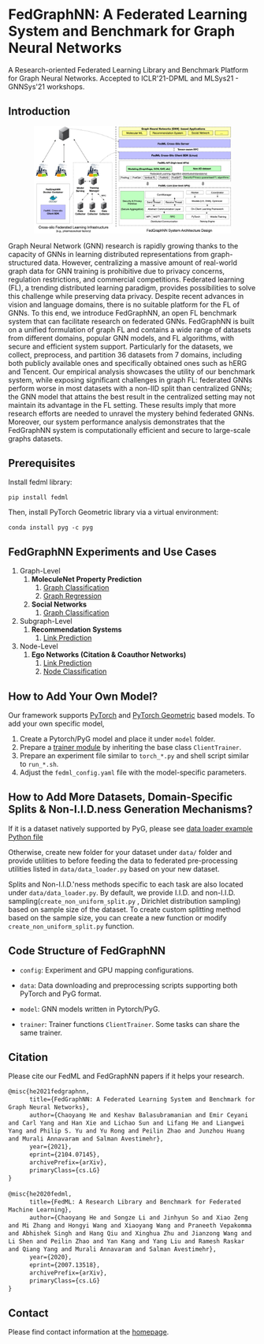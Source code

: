 # FedGraphNN: A Federated Learning System and Benchmark for Graph Neural Networks
A Research-oriented Federated Learning Library and Benchmark Platform for Graph Neural Networks. 
Accepted to ICLR'21-DPML and MLSys21 - GNNSys'21 workshops. 

## Introduction 

<div align="center">
 <img src="fedgraphnn.jpg" width="400px">
</div>

Graph Neural Network (GNN) research is rapidly growing thanks to the capacity of GNNs in learning distributed representations from graph-structured data. However, centralizing a massive amount of real-world graph data for GNN training is prohibitive due to privacy concerns, regulation restrictions, and commercial competitions. Federated learning (FL), a trending distributed learning paradigm, provides possibilities to solve this challenge while preserving data privacy. Despite recent advances in vision and language domains, there is no suitable platform for the FL of GNNs. To this end, we introduce FedGraphNN, an open FL benchmark system that can facilitate research on federated GNNs. FedGraphNN is built on a unified formulation of graph FL and contains a wide range of datasets from different domains, popular GNN models, and FL algorithms, with secure and efficient system support. Particularly for the datasets, we collect, preprocess, and partition 36 datasets from 7 domains, including both publicly available ones and specifically obtained ones such as hERG and Tencent. Our empirical analysis showcases the utility of our benchmark system, while exposing significant challenges in graph FL: federated GNNs perform worse in most datasets with a non-IID split than centralized GNNs; the GNN model that attains the best result in the centralized setting may not maintain its advantage in the FL setting. These results imply that more research efforts are needed to unravel the mystery behind federated GNNs. Moreover, our system performance analysis demonstrates that the FedGraphNN system is computationally efficient and secure to large-scale graphs datasets.

## Prerequisites

Install fedml library:
```
pip install fedml
```

Then, install  PyTorch Geometric library via a virtual environment:
```
conda install pyg -c pyg
```

## FedGraphNN Experiments and Use Cases

1. Graph-Level
      1. **MoleculeNet Property Prediction**
         1.  [Graph Classification](./moleculenet_graph_clf/README.md) 
         2.  [Graph Regression](./moleculenet_graph_reg/README.md) 
      2.  **Social Networks**
          1.  [Graph Classification](./social_networks_graph_clf/README.md)
2. Subgraph-Level
      1. **Recommendation Systems**
         1. [Link Prediction](./recsys_subgraph_link_pred/README.md)
3. Node-Level
      1. **Ego Networks (Citation & Coauthor Networks)**
         1. [Link Prediction](./ego_networks_link_pred/README.md)
         2. [Node Classification](./ego_networks_node_clf/README.md)

## How to Add Your Own Model?
Our framework supports [PyTorch](./moleculenet_graph_clf/model/gcn_readout.py) and [PyTorch Geometric](./social_networks_graph_clf/model/gin.py) based models. To add your own specific model, 

1. Create a Pytorch/PyG model and place it under `model` folder.
2. Prepare a [trainer module](./recsys_subgraph_link_pred/trainer/fed_subgraph_lp_trainer.py) by inheriting the base class `ClientTrainer`.
3. Prepare an experiment file similar to `torch_*.py` and shell script similar to `run_*.sh`.
4. Adjust the `fedml_config.yaml` file with the model-specific parameters.

## How to Add More Datasets, Domain-Specific Splits & Non-I.I.D.ness Generation Mechanisms?
If it is a dataset natively supported by PyG, please see [data loader example Python file](./social_networks_graph_clf/data/data_loader.py)

Otherwise, create new folder for your dataset under `data/` folder and provide utilities to before feeding the data to federated pre-processing utilities  listed in `data/data_loader.py` based on your new dataset.

Splits and Non-I.I.D.'ness methods specific to each task are also located under `data/data_loader.py`. By default, we provide I.I.D. and non-I.I.D. sampling(`create_non_uniform_split.py` , Dirichlet distribution sampling) based on sample size of the dataset. To create custom splitting method based on the sample size, you can create a new function or modify `create_non_uniform_split.py` function.

## Code Structure of FedGraphNN
<!-- Note: Each application have their specific configurations. Here, we list the common structure. For more details,. -->

- `config`: Experiment and GPU mapping configurations.

- `data`: Data downloading and preprocessing scripts supporting both PyTorch and PyG format. 

- `model`: GNN models written in Pytorch/PyG.

- `trainer`: Trainer functions  `ClientTrainer`. Some tasks can share the same trainer.

## Citation
Please cite our FedML and FedGraphNN papers if it helps your research.
```
@misc{he2021fedgraphnn,
      title={FedGraphNN: A Federated Learning System and Benchmark for Graph Neural Networks}, 
      author={Chaoyang He and Keshav Balasubramanian and Emir Ceyani and Carl Yang and Han Xie and Lichao Sun and Lifang He and Liangwei Yang and Philip S. Yu and Yu Rong and Peilin Zhao and Junzhou Huang and Murali Annavaram and Salman Avestimehr},
      year={2021},
      eprint={2104.07145},
      archivePrefix={arXiv},
      primaryClass={cs.LG}
}

@misc{he2020fedml,
      title={FedML: A Research Library and Benchmark for Federated Machine Learning}, 
      author={Chaoyang He and Songze Li and Jinhyun So and Xiao Zeng and Mi Zhang and Hongyi Wang and Xiaoyang Wang and Praneeth Vepakomma and Abhishek Singh and Hang Qiu and Xinghua Zhu and Jianzong Wang and Li Shen and Peilin Zhao and Yan Kang and Yang Liu and Ramesh Raskar and Qiang Yang and Murali Annavaram and Salman Avestimehr},
      year={2020},
      eprint={2007.13518},
      archivePrefix={arXiv},
      primaryClass={cs.LG}
}
```

## Contact

Please find contact information at the [homepage](https://github.com/FedML-AI/FedML#join-the-community).